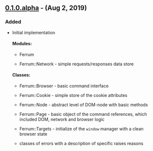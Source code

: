 ## [0.1.0.alpha] - (Aug 2, 2019) ##

### Added

- Initial implementation

    #### Modules:

    - Ferrum

    - Ferrum::Network - simple requests/responses data store

    #### Classes:

    - Ferrum::Browser - basic command interface

    - Ferrum::Cookie - simple store of the cookie attributes

    - Ferrum::Node - abstract level of DOM-node with basic methods

    - Ferrum::Page - basic object of the command references, which included DOM, network and browser logic

    - Ferrum::Targets - initialize of the `window` manager with a clean browser state

    - classes of errors with a description of specific raises reasons

[0.1.0.alpha]: https://github.com/rubycdp/ferrum/releases/tag/v0.1.0.alpha
